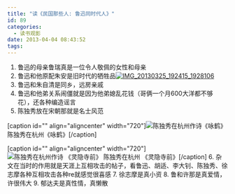 ```yaml
---
title: "读《民国那些人: 鲁迅同时代人》"
id: 89
categories:
  - 读书观影
date: 2013-04-04 08:43:52
tags:
---
```


1.  鲁迅的母亲鲁瑞真是一位令人敬佩的女性和母亲
2.  鲁迅和他原配朱安是旧时代的牺牲品[![IMG_20130325_192415_1928106](http://www.formalscience.com/blog/wp-content/uploads/2013/04/IMG_20130325_192415_19281061-1024x576.jpg)](http://www.formalscience.com/blog/wp-content/uploads/2013/04/IMG_20130325_192415_19281061.jpg)
3.  鲁迅和朱自清是同乡，远房亲戚
4.  鲁迅和他弟关系闹僵就是因为他弟媳乱花钱（哥俩一个月600大洋都不够花），还各种编造谣言
5.  陈独秀放在宋朝那就是名士风范

[caption id="" align="aligncenter" width="720"]![陈独秀在杭州作诗《咏鹤》](http://fmn.rrimg.com/fmn060/20130325/2100/large_y2PU_1a9100001728125f.jpg) 陈独秀在杭州《咏鹤》[/caption]

[caption id="" align="aligncenter" width="720"]![陈独秀在杭州作诗 《灵隐寺前》](http://fmn.rrfmn.com/fmn058/20130325/2100/large_tDpb_721800001175125d.jpg) 陈独秀在杭州 《灵隐寺前》[/caption]
6.  杂文在当时的作用就是天涯上互相攻击的帖子，看鲁迅、胡适、李大钊、陈独秀、徐志摩各种互相攻击各种re就感觉很喜感
7.  徐志摩是真小资
8.  鲁和许那是真爱情，许很伟大
9.  郁达夫是真性情，真懒散
